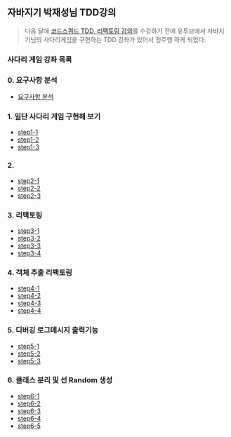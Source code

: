 ## 자바지기 박재성님 TDD강의
> 다음 달에 [코드스쿼드 TDD, 리팩토링 강의](http://codesquad.kr/page/specialTdd.html)를 수강하기 전에 유투브에서 자바지기님의 사다리게임을 구현하는 TDD 강좌가 있어서 정주행 하게 되었다.

### 사다리 게임 강좌 목록

### 0. 요구사항 분석
- <a href="https://www.youtube.com/watch?v=1nL9S34qCtA" target="_blank">요구사항 분석</a>

### 1. 일단 사다리 게임 구현해 보기
- <a href="https://www.youtube.com/watch?v=naZzd1XBNLw" target="_blank">step1-1</a>
- <a href="https://www.youtube.com/watch?v=0rJynxa_DWk&t=5s" target="_blank">step1-2</a>
- <a href="https://www.youtube.com/watch?v=vtB4gsZzLs8" target="_blank">step1-3</a>

### 2.
- <a href="https://www.youtube.com/watch?v=ByuSPCyfp-c" target="_blank">step2-1</a>
- <a href="https://www.youtube.com/watch?v=5gklOOLUkxA" target="_blank">step2-2</a>
- <a href="https://www.youtube.com/watch?v=z3OAEFSlzsM" target="_blank">step2-3</a>

### 3. 리팩토링
- <a href="https://www.youtube.com/watch?v=i20kNIDzV6g" target="_blank">step3-1 </a>
- <a href="https://www.youtube.com/watch?v=xRh4oTJpTFU" target="_blank">step3-2 </a>
- <a href="https://www.youtube.com/watch?v=IPhG75TmGiA" target="_blank">step3-3 </a>
- <a href="https://www.youtube.com/watch?v=ULVkcOnimQk" target="_blank">step3-4 </a>

### 4. 객체 추출 리팩토링
- <a href="https://www.youtube.com/watch?v=" target="_blank">step4-1 </a>
- <a href="https://www.youtube.com/watch?v=" target="_blank">step4-2 </a>
- <a href="https://www.youtube.com/watch?v=" target="_blank">step4-3 </a>
- <a href="https://www.youtube.com/watch?v=" target="_blank">step4-4 </a>

### 5. 디버깅 로그메시지 출력기능
- <a href="https://www.youtube.com/watch?v=" target="_blank">step5-1 </a>
- <a href="https://www.youtube.com/watch?v=" target="_blank">step5-2 </a>
- <a href="https://www.youtube.com/watch?v=" target="_blank">step5-3 </a>

### 6. 클래스 분리 및 선 Random 생성
- <a href="https://www.youtube.com/watch?v=" target="_blank">step6-1 </a>
- <a href="https://www.youtube.com/watch?v=" target="_blank">step6-2 </a>
- <a href="https://www.youtube.com/watch?v=" target="_blank">step6-3 </a>
- <a href="https://www.youtube.com/watch?v=" target="_blank">step6-4 </a>
- <a href="https://www.youtube.com/watch?v=" target="_blank">step6-5 </a>
